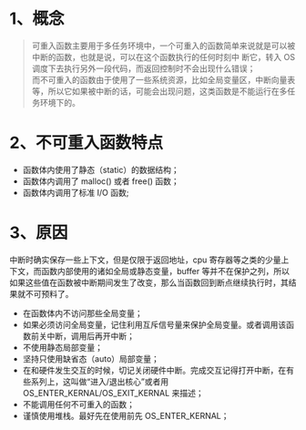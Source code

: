 # 1、概念
> 可重入函数主要用于多任务环境中，一个可重入的函数简单来说就是可以被中断的函数，也就是说，可以在这个函数执行的任何时刻中
断它，转入 OS 调度下去执行另外一段代码，而返回控制时不会出现什么错误；  
> 而不可重入的函数由于使用了一些系统资源，比如全局变量区，中断向量表等，所以它如果被中断的话，可能会出现问题，这类函数是不能运行在多任务环境下的。

# 2、不可重入函数特点
- 函数体内使用了静态（static）的数据结构；  
- 函数体内调用了 malloc() 或者 free() 函数；  
- 函数体内调用了标准 I/O 函数;  

# 3、原因
中断时确实保存一些上下文，但是仅限于返回地址，cpu 寄存器等之类的少量上下文，而函数内部使用的诸如全局或静态变量，buffer
 等并不在保护之列，所以如果这些值在函数被中断期间发生了改变，那么当函数回到断点继续执行时，其结果就不可预料了。



- 在函数体内不访问那些全局变量；
- 如果必须访问全局变量，记住利用互斥信号量来保护全局变量。或者调用该函数前关中断，调用后再开中断；
- 不使用静态局部变量；
- 坚持只使用缺省态（auto）局部变量；
- 在和硬件发生交互的时候，切记关闭硬件中断。完成交互记得打开中断，在有些系列上，这叫做“进入/退出核心”或者用 OS_ENTER_KERNAL/OS_EXIT_KERNAL 来描述；
- 不能调用任何不可重入的函数；
- 谨慎使用堆栈。最好先在使用前先 OS_ENTER_KERNAL；
